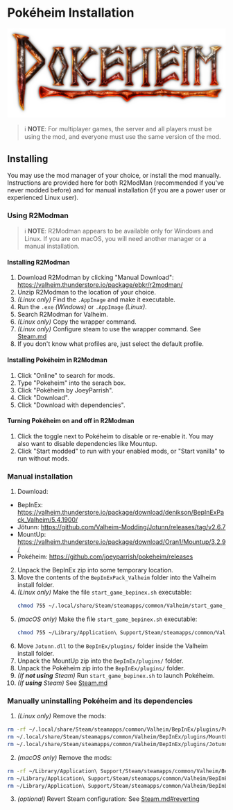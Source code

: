# Pokéheim Installation

![Pokéheim Logo](Pokeheim/Assets/Logo.png)

> :information_source: **NOTE**: For multiplayer games, the server and all
> players must be using the mod, and everyone must use the same version of the
> mod.


## Installing

You may use the mod manager of your choice, or install the mod manually.
Instructions are provided here for both R2ModMan (recommended if you've never
modded before) and for manual installation (if you are a power user or
experienced Linux user).


### Using R2Modman

> :information_source: **NOTE**: R2Modman appears to be available only for
> Windows and Linux.  If you are on macOS, you will need another manager or a
> manual installation.


#### Installing R2Modman

1. Download R2Modman by clicking "Manual Download":
   https://valheim.thunderstore.io/package/ebkr/r2modman/
2. Unzip R2Modman to the location of your choice.
3. _(Linux only)_ Find the `.AppImage` and make it executable.
4. Run the `.exe` _(Windows)_ or `.AppImage` _(Linux)_.
5. Search R2Modman for Valheim.
6. _(Linux only)_ Copy the wrapper command.
7. _(Linux only)_ Configure steam to use the wrapper command.
   See [Steam.md](https://github.com/joeyparrish/pokeheim/blob/main/docs/Steam.md)
8. If you don't know what profiles are, just select the default profile.


#### Installing Pokéheim in R2Modman

1. Click "Online" to search for mods.
2. Type "Pokeheim" into the serach box.
3. Click "Pokéheim by JoeyParrish".
4. Click "Download".
5. Click "Download with dependencies".


#### Turning Pokéheim on and off in R2Modman

1. Click the toggle next to Pokéheim to disable or re-enable it.  You may also
   want to disable dependencies like Mountup.
2. Click "Start modded" to run with your enabled mods, or "Start vanilla" to
   run without mods.


### Manual installation

1. Download:

 - BepInEx: https://valheim.thunderstore.io/package/download/denikson/BepInExPack_Valheim/5.4.1900/
 - Jötunn: https://github.com/Valheim-Modding/Jotunn/releases/tag/v2.6.7
 - MountUp: https://valheim.thunderstore.io/package/download/Oran1/Mountup/3.2.9/
 - Pokéheim: https://github.com/joeyparrish/pokeheim/releases

2. Unpack the BepInEx zip into some temporary location.
3. Move the contents of the `BepInExPack_Valheim` folder into the Valheim
   install folder.
4. _(Linux only)_ Make the file `start_game_bepinex.sh` executable:
   ```sh
   chmod 755 ~/.local/share/Steam/steamapps/common/Valheim/start_game_bepinex.sh
   ```
5. _(macOS only)_ Make the file `start_game_bepinex.sh` executable:
   ```sh
   chmod 755 ~/Library/Application\ Support/Steam/steamapps/common/Valheim/start_game_bepinex.sh
   ```
6. Move `Jotunn.dll` to the `BepInEx/plugins/` folder inside the Valheim
   install folder.
7. Unpack the MountUp zip into the `BepInEx/plugins/` folder.
8. Unpack the Pokéheim zip into the `BepInEx/plugins/` folder.
9. _(If **not using** Steam)_ Run `start_game_bepinex.sh` to launch Pokéheim.
10. _(If **using** Steam)_
   See [Steam.md](https://github.com/joeyparrish/pokeheim/blob/main/docs/Steam.md)


### Manually uninstalling Pokéheim and its dependencies

1. _(Linux only)_ Remove the mods:
  ```sh
  rm -rf ~/.local/share/Steam/steamapps/common/Valheim/BepInEx/plugins/Pokeheim/
  rm ~/.local/share/Steam/steamapps/common/Valheim/BepInEx/plugins/MountUp.dll
  rm ~/.local/share/Steam/steamapps/common/Valheim/BepInEx/plugins/Jotunn.dll
  ```
2. _(macOS only)_ Remove the mods:
  ```sh
  rm -rf ~/Library/Application\ Support/Steam/steamapps/common/Valheim/BepInEx/plugins/Pokeheim/
  rm ~/Library/Application\ Support/Steam/steamapps/common/Valheim/BepInEx/plugins/MountUp.dll
  rm ~/Library/Application\ Support/Steam/steamapps/common/Valheim/BepInEx/plugins/Jotunn.dll
  ```
3. _(optional)_ Revert Steam configuration:
   See [Steam.md#reverting](https://github.com/joeyparrish/pokeheim/blob/main/docs/Steam.md#reverting)

